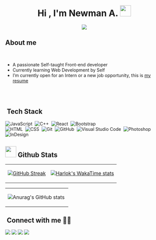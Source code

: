 <h1 align="center"><b>Hi , I'm Newman A. </b><img src="https://media.giphy.com/media/hvRJCLFzcasrR4ia7z/giphy.gif" width="35"></h1>
<!--  -->
<p align="center">
  <a href="https://github.com/DenverCoder1/readme-typing-svg"><img src="https://readme-typing-svg.herokuapp.com?font=Time+New+Roman&color=cyan&size=25&center=true&vCenter=true&width=600&height=100&lines=Self-taught+front-end+developer..&hearts;++;Systems+engineer+student,;Love+to+learn+new+stuffs..<3"></a>

## <picture></picture> **About me**



<br>

- A passionate Self-taught Front-end developer
- Currently learning Web Development by Self
- I’m currently open for an Intern or a new job opportunity, this is [my resume]()

<br><br>

##  &nbsp;Tech Stack

![JavaScript](https://img.shields.io/badge/-JavaScript-05122A?style=flat&logo=javascript)&nbsp;
![C++](https://img.shields.io/badge/-C++-05122A?style=flat&logo=C%2B%2B&logoColor=00599C)&nbsp;
![React](https://img.shields.io/badge/-React-05122A?style=flat&logo=react)&nbsp;
![Bootstrap](https://img.shields.io/badge/-Bootstrap-05122A?style=flat&logo=bootstrap&logoColor=563D7C)\
![HTML](https://img.shields.io/badge/-HTML-05122A?style=flat&logo=HTML5)&nbsp;
![CSS](https://img.shields.io/badge/-CSS-05122A?style=flat&logo=CSS3&logoColor=1572B6)&nbsp;
![Git](https://img.shields.io/badge/-Git-05122A?style=flat&logo=git)&nbsp;
![GitHub](https://img.shields.io/badge/-GitHub-05122A?style=flat&logo=github)&nbsp;
![Visual Studio Code](https://img.shields.io/badge/-Visual%20Studio%20Code-05122A?style=flat&logo=visual-studio-code&logoColor=007ACC)&nbsp;
![Photoshop](https://img.shields.io/badge/-Photoshop-05122A?style=flat&logo=adobe-photoshop)&nbsp;
![InDesign](https://img.shields.io/badge/-InDesign-05122A?style=flat&logo=adobe-indesign)

## <img src="https://media.giphy.com/media/iY8CRBdQXODJSCERIr/giphy.gif" width="35"><b> Github Stats </b>
<table>
  <td>
    
  [![GitHub Streak](https://streak-stats.demolab.com?user=Newman-a&theme=radical&hide_border=true&locale=es)](https://git.io/streak-stats)
  
  </td>
  <td>

  [![Harlok's WakaTime stats](https://github-readme-stats.vercel.app/api/wakatime?Newman-a=ffflabs)](https://github.com/anuraghazra/github-readme-stats)

    
  </td>
</table>
<table>
  
  <td>
    
![Anurag's GitHub stats](https://github-readme-stats.vercel.app/api?username=Newman-a&show_icons=true&theme=radical&hide_border=true)
‎
 </td>
</table>

## &nbsp;Connect with me 🤝🏻

<p align="center">

<a href="https://www.linkedin.com/in/newman-acosta/"><img src="https://img.shields.io/badge/-Newman%20Acosta-0077B5?style=flat&logo=Linkedin&logoColor=white"/></a>
<a href="mailto:acostanewman582@gmail.com"><img src="https://img.shields.io/badge/-acostanewman582@gmail.com-D14836?style=flat&logo=Gmail&logoColor=white"/></a>
<a href="https://www.instagram.com/newman_ga/"><img src="https://img.shields.io/badge/-@Newman__ga_-E4405F?style=flat&logo=Instagram&logoColor=white"/></a>
<a href="https://www.facebook.com/profile.php?id=100010191168103"><img src="https://img.shields.io/badge/-@Newman-1877F2?style=flat&logo=Facebook&logoColor=white"/></a>
</p>
